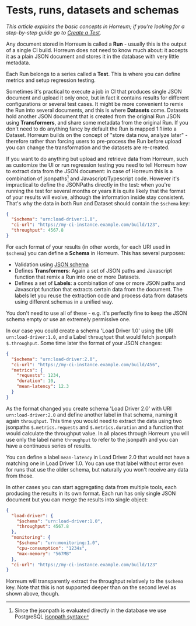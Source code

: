 # Tests, runs, datasets and schemas

_This article explains the basic concepts in Horreum; if you're looking for a step-by-step guide go to [Create a Test](/docs/create_test.html)._

Any document stored in Horreum is called a **Run** - usually this is the output of a single CI build. Horreum does not need to know much about: it accepts it as a plain JSON document and stores it in the database with very little metadata.

Each Run belongs to a series called a **Test**. This is where you can define metrics and setup regression testing.

Sometimes it's practical to execute a job in CI that produces single JSON document and upload it only once, but in fact it contains results for different configurations or several test cases. It might be more convenient to remix the Run into several documents, and this is where **Datasets** come. Datasets hold another JSON document that is created from the original Run JSON using **Transformers**, and share some metadata from the original Run. If you don't need to do anything fancy by default the Run is mapped 1:1 into a Dataset. Horreum builds on the concept of "store data now, analyze later" - therefore rather than forcing users to pre-process the Run before upload you can change the transformation and the datasets are re-created.

If you want to do anything but upload and retrieve data from Horreum, such as customize the UI or run regression testing you need to tell Horreum how to extract data from the JSON document: in case of Horreum this is a combination of jsonpaths[^1] and Javascript/Typescript code. However it's impractical to define the JSONPaths directly in the test: when you're running the test for several months or years it is quite likely that the format of your results will evolve, although the information inside stay consistent. That's why the data in both Run and Dataset should contain the `$schema` key:

```json
{
  "$schema": "urn:load-driver:1.0",
  "ci-url": "https://my-ci-instance.example.com/build/123",
  "throughput": 4567.8
}
```

For each format of your results (in other words, for each URI used in `$schema`) you can define a **Schema** in Horreum. This has several purposes:

- Validation using [JSON schema](https://json-schema.org/)
- Defines **Transformers**: Again a set of JSON paths and Javascript function that remix a Run into one or more Datasets.
- Defines a set of **Labels**: a combination of one or more JSON paths and Javascript function that extracts certain data from the document. The labels let you reuse the extraction code and process data from datasets using different schemas in a unified way.

You don't need to use all of these - e.g. it's perfectly fine to keep the JSON schema empty or use an extremely permissive one.

In our case you could create a schema 'Load Driver 1.0' using the URI `urn:load-driver:1.0`, and a Label `throughput` that would fetch jsonpath `$.throughput`. Some time later the format of your JSON changes:

```json
{
  "$schema": "urn:load-driver:2.0",
  "ci-url": "https://my-ci-instance.example.com/build/456",
  "metrics": {
    "requests": 1234,
    "duration": 10,
    "mean-latency": 12.3
  }
}
```

As the format changed you create schema 'Load Driver 2.0' with URI `urn:load-driver:2.0` and define another label in that schema, naming it again `throughput`. This time you would need to extract the data using two jsonpaths `$.metrics.requests` and `$.metrics.duration` and a function that would calculate the throughput value. In all places through Horreum you will use only the label name `throughput` to refer to the jsonpath and you can have a continuous series of results.

You can define a label `mean-latency` in Load Driver 2.0 that would not have a matching one in Load Driver 1.0. You can use that label without error even for runs that use the older schema, but naturally you won't receive any data from those.

In other cases you can start aggregating data from multiple tools, each producing the results in its own format. Each run has only single JSON document but you can merge the results into single object:

```json
{
  "load-driver": {
    "$schema": "urn:load-driver:1.0",
    "throughput": 4567.8
  },
  "monitoring": {
    "$schema": "urn:monitoring:1.0",
    "cpu-consumption": "1234s",
    "max-memory": "567MB"
  },
  "ci-url": "https://my-ci-instance.example.com/build/123"
}
```

Horreum will transparently extract the throughput relatively to the `$schema` key. Note that this is not supported deeper than on the second level as shown above, though.

[^1]: Since the jsonpath is evaluated directly in the database we use PostgreSQL [jsonpath syntax](https://www.postgresql.org/docs/12/datatype-json.html#DATATYPE-JSONPATH)
